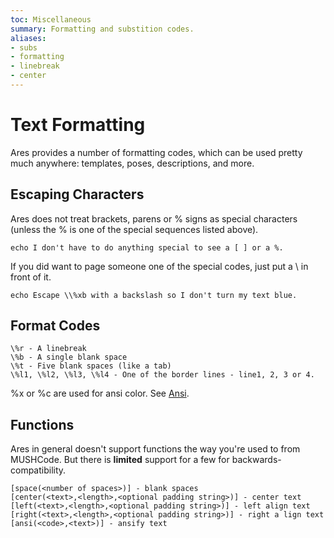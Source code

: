 ```yaml
---
toc: Miscellaneous
summary: Formatting and substition codes.
aliases:
- subs
- formatting
- linebreak
- center
---
```

# Text Formatting

Ares provides a number of formatting codes, which can be used pretty much anywhere: templates, poses, descriptions, and more.  

## Escaping Characters

Ares does not treat brackets, parens or % signs as special characters (unless the % is one of the special sequences listed above). 

    echo I don't have to do anything special to see a [ ] or a %.
   
If you did want to page someone one of the special codes, just put a \ in front of it.

    echo Escape \\%xb with a backslash so I don't turn my text blue.

## Format Codes

    \%r - A linebreak
    \%b - A single blank space
    \%t - Five blank spaces (like a tab)
    \%l1, \%l2, \%l3, \%l4 - One of the border lines - line1, 2, 3 or 4.

\%x or \%c are used for ansi color.  See [Ansi](/help/utils/ansi).

## Functions

Ares in general doesn't support functions the way you're used to from MUSHCode.  But there is **limited** support for a few for backwards-compatibility. 

    [space(<number of spaces>)] - blank spaces
    [center(<text>,<length>,<optional padding string>)] - center text
    [left(<text>,<length>,<optional padding string>)] - left align text
    [right(<text>,<length>,<optional padding string>)] - right a lign text
    [ansi(<code>,<text>)] - ansify text